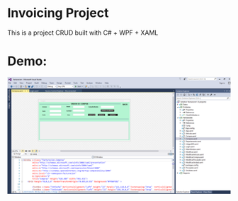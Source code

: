 # Invoicing Project
This is a project CRUD built with C# + WPF + XAML 


# Demo:
![Demo](/demo.PNG "Demo")
